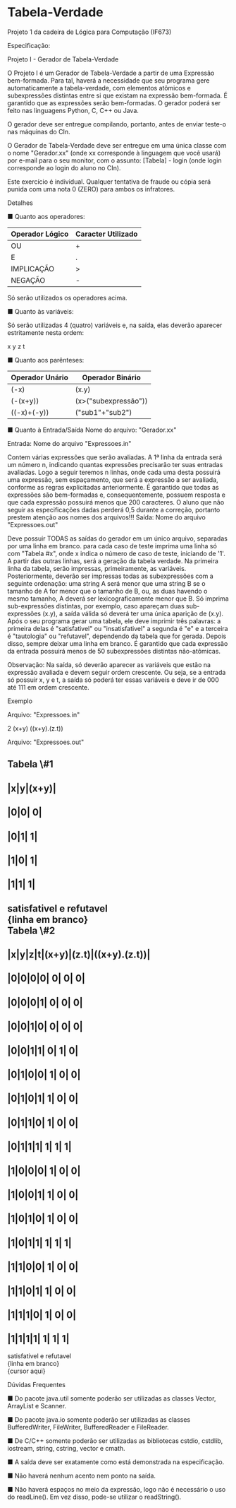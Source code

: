 # Tabela-Verdade

Projeto 1 da cadeira de Lógica para Computação (IF673)

Especificação:

Projeto I - Gerador de Tabela-Verdade

O Projeto I é um Gerador de Tabela-Verdade a partir de uma Expressão bem-formada. Para tal, haverá a necessidade que seu programa gere automaticamente a tabela-verdade, com elementos atômicos e subexpressões distintas entre si que existam na expressão bem-formada. É garantido que as expressões serão bem-formadas.
O gerador poderá ser feito nas linguagens Python, C, C++ ou Java.

O gerador deve ser entregue compilando, portanto, antes de enviar teste-o nas máquinas do CIn.

O Gerador de Tabela-Verdade deve ser entregue em uma única classe com o nome "Gerador.xx" (onde xx corresponde à linguagem que você usará) por e-mail para o seu monitor, com o assunto:
[Tabela] - login  (onde login corresponde ao login do aluno no CIn).

Este exercício é individual. Qualquer tentativa de fraude ou cópia será punida com uma nota 0 (ZERO) para ambos os infratores.

Detalhes

■ Quanto aos operadores:   

Operador Lógico |	Caracter Utilizado
 --- | ---
OU | +
E |	.
IMPLICAÇÃO | >
NEGAÇÃO	| -

Só serão utilizados os operadores acima.

■ Quanto às variáveis:

Só serão utilizadas 4 (quatro) variáveis e, na saída, elas deverão aparecer estritamente nesta ordem:

x	y	z	t

■ Quanto aos parênteses:

Operador Unário | Operador Binário 
--- | ---
(-x)            |	   (x.y) 
(-(x+y))        | (x>("subexpressão")) 
((-x)+(-y))     |	("sub1"+"sub2") 


■ Quanto à Entrada/Saída
Nome do arquivo: "Gerador.xx" 

Entrada: Nome do arquivo "Expressoes.in"

Contem várias expressões que serão avaliadas.
A 1ª linha da entrada será um número n, indicando quantas expressões precisarão ter suas entradas avaliadas. Logo a seguir teremos n linhas, onde cada uma desta possuirá uma expressão, sem espaçamento, que será a expressão a ser avaliada, conforme as regras explicitadas anteriormente. É garantido que todas as expressões são bem-formadas e, consequentemente, possuem resposta e que cada expressão possuirá menos que 200 caracteres. O aluno que não seguir as especificações dadas perderá 0,5 durante a correção, portanto prestem atenção aos nomes dos arquivos!!!
Saída: Nome do arquivo "Expressoes.out"

Deve possuir TODAS as saídas do gerador em um único arquivo, separadas por uma linha em branco.
para cada caso de teste imprima uma linha só com "Tabela #x", onde x indica o número de caso de teste, iniciando de '1'. A partir das outras linhas, será a geração da tabela verdade.
Na primeira linha da tabela, serão impressas, primeiramente, as variáveis. Posteriormente, deverão ser impressas todas as subexpressões com a seguinte ordenação: uma string A será menor que uma string B se o tamanho de A for menor que o tamanho de B, ou, as duas havendo o mesmo tamanho, A deverá ser lexicograficamente menor que B.
Só imprima sub-expressões distintas, por exemplo, caso apareçam duas sub-expressões (x.y), a saída válida só deverá ter uma única aparição de (x.y).
Após o seu programa gerar uma tabela, ele deve imprimir três palavras: a primeira delas é "satisfativel" ou "insatisfativel" a segunda é "e" e a terceira é "tautologia" ou "refutavel", dependendo da tabela que for gerada. Depois disso, sempre deixar uma linha em branco.
É garantido que cada expressão da entrada possuirá menos de 50 subexpressões distintas não-atômicas.

Observação: Na saída, só deverão aparecer as variáveis que estão na expressão avaliada e devem seguir ordem crescente. Ou seja, se a entrada só possuir x, y e t, a saída só poderá ter essas variáveis e deve ir de 000 até 111 em ordem crescente.


Exemplo

Arquivo: "Expressoes.in"

2
(x+y)
((x+y).(z.t))

Arquivo: "Expressoes.out"

Tabela \\#1 
-----------
|x|y|(x+y)|
-----------
|0|0|    0|
-----------
|0|1|    1|
-----------
|1|0|    1|
-----------
|1|1|    1|
-----------
satisfativel e refutavel <br />
{linha em branco} <br />
Tabela \\#2 <br />
-----------------------------------
|x|y|z|t|(x+y)|(z.t)|((x+y).(z.t))|
-----------------------------------
|0|0|0|0|    0|    0|            0|
-----------------------------------
|0|0|0|1|    0|    0|            0|
-----------------------------------
|0|0|1|0|    0|    0|            0|
-----------------------------------
|0|0|1|1|    0|    1|            0|
-----------------------------------
|0|1|0|0|    1|    0|            0|
-----------------------------------
|0|1|0|1|    1|    0|            0|
-----------------------------------
|0|1|1|0|    1|    0|            0|
-----------------------------------
|0|1|1|1|    1|    1|            1|
-----------------------------------
|1|0|0|0|    1|    0|            0|
-----------------------------------
|1|0|0|1|    1|    0|            0|
-----------------------------------
|1|0|1|0|    1|    0|            0|
-----------------------------------
|1|0|1|1|    1|    1|            1|
-----------------------------------
|1|1|0|0|    1|    0|            0|
-----------------------------------
|1|1|0|1|    1|    0|            0|
-----------------------------------
|1|1|1|0|    1|    0|            0|
-----------------------------------
|1|1|1|1|    1|    1|            1|
-----------------------------------
satisfativel e refutavel <br />
{linha em branco} <br />
{cursor aqui} <br />




Dúvidas Frequentes

■ Do pacote java.util somente poderão ser utilizadas as classes Vector, ArrayList e Scanner.

■ Do pacote java.io somente poderão ser utilizadas as classes BufferedWriter, FileWriter, BufferedReader e FileReader.

■ De C/C++ somente poderão ser utilizadas as bibliotecas cstdio, cstdlib, iostream, string, cstring, vector e cmath.

■ A saída deve ser exatamente como está demonstrada na especificação.

■ Não haverá nenhum acento nem ponto na saída.

■ Não haverá espaços no meio da expressão, logo não é necessário o uso do readLine(). Em vez disso, pode-se utilizar o readString().
